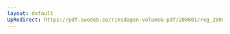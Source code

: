 ```yaml
---
layout: default
UpRedirect: https://pdf.swedeb.se/riksdagen-volumeG-pdf/200001/reg_200001/reg_200001_0223.pdf
---
```

